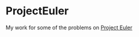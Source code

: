 ProjectEuler
============

My work for some of the problems on [Project Euler](http://projecteuler.net/problems)
